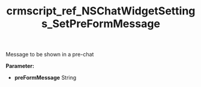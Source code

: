 ﻿---
title: crmscript_ref_NSChatWidgetSettings_SetPreFormMessage
description: NSChatWidgetSettings.SetPreFormMessage(String preFormMessage)
intellisense: NSChatWidgetSettings.SetPreFormMessage
keywords: NSChatWidgetSettings, GetPreFormMessage
so.topic: reference
---

Message to be shown in a pre-chat

**Parameter:** 
 - **preFormMessage** String

